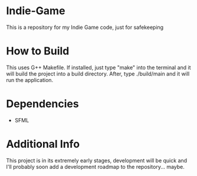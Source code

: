 # Indie-Game
This is a repository for my Indie Game code, just for safekeeping

# How to Build
This uses G++ Makefile. If installed, just type "make" into the terminal and it will build the project into a build directory.
After, type ./build/main and it will run the application.

# Dependencies
- SFML

# Additional Info
This project is in its extremely early stages, development will be quick and I'll probably soon add a development roadmap to the repository... maybe.
